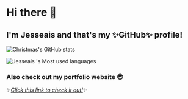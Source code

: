 # Hi there 👋

## I'm Jesseais and that's my ✨GitHub✨ profile!


![Christmas's GitHub stats](https://github-readme-stats.vercel.app/api?username=Jesseais&show_icons=true&theme=tokyonight)

![Jesseais 's Most used languages](https://github-readme-stats.vercel.app/api/top-langs/?username=JesseaisGitHubID&layout=compact&hide_border=true&langs_count=10)


### Also check out my portfolio website 😎

✨[_Click this link to check it out!_](https://www.anisseven.top)✨  
